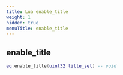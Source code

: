 ```yaml
---
title: Lua enable_title
weight: 1
hidden: true
menuTitle: enable_title
---
```

## enable_title
```lua
eq.enable_title(uint32 title_set) -- void
```